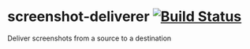 # screenshot-deliverer  [![Build Status](https://travis-ci.com/CrossLead/screenshot-deliverer.svg?token=EhYCsjbBHbajxqwL7UDU&branch=master)](https://travis-ci.com/CrossLead/screenshot-deliverer)
Deliver screenshots from a source to a destination
